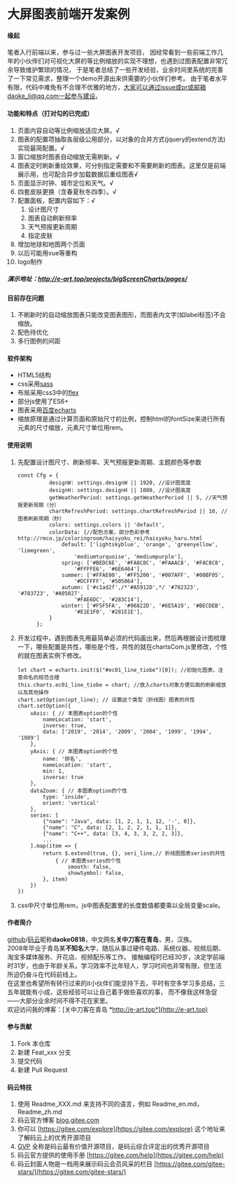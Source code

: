# 大屏图表前端开发案例

#### 缘起
笔者入行前端以来，参与过一些大屏图表开发项目，
因经常看到一些前端工作几年的小伙伴们对可视化大屏的等比例缩放的实现不理想，也遇到过图表配置非常冗余导致维护繁琐的情况，
于是笔者总结了一些开发经验，业余时间里系统的完善了一下常见需求，整理一个demo开源出来供需要的小伙伴们参考。
由于笔者水平有限，代码中难免有不合理不优雅的地方，大家可以通过issue或pr或邮箱daoke_li@qq.com一起参与建设。

#### 功能和特点（打对勾的已完成）
1. 页面内容自动等比例缩放适应大屏。√
2. 图表的配置项抽取各层级公用部分，以对象的合并方式(jquery的extend方法)实现最简配置。√
3. 窗口缩放时图表自动缩放无需刷新。√
4. 图表定时刷新重绘效果，可分别指定需要和不需要刷新的图表。这里仅是前端展示用，也可配合异步加载数据后重绘图表√
5. 页面显示时钟、城市定位和天气。√
6. 四套皮肤更换（含春夏秋冬四季）。√
7. 配置面板，配置内容如下：√
    1. 设计图尺寸
    2. 图表自动刷新频率
    3. 天气预报更新周期
    4. 指定皮肤
8. 增加地球和地图两个页面
9. 以后可能用vue等重构
10. logo制作
##### 演示地址：http://e-art.top/projects/bigScreenCharts/pages/

#### 目前存在问题
1. 不刷新时的自动缩放图表只能改变图表图形，而图表内文字(如label标签)不会缩放。
4. 配色待优化
5. 多行图例的间距


#### 软件架构
* HTML5结构
* css采用[sass](https://www.sass.hk/)
* 布局采用css3中的[flex](https://developer.mozilla.org/zh-CN/docs/Learn/CSS/CSS_layout/Flexbox)
* 部分js使用了ES6+
* 图表采用[百度echarts](http://echarts.baidu.com)
* 缩放原理是通过计算页面和原始尺寸的比例，控制html的fontSize来进行所有元素的尺寸缩放，元素尺寸单位用rem。

#### 使用说明
1. 先配置设计图尺寸、刷新频率、天气预报更新周期、主题颜色等参数
    ``` 
    const Cfg = {
              designW: settings.designW || 1920, //设计图宽度
              designH: settings.designH || 1080, //设计图高度
              getWeatherPeriod: settings.getWeatherPeriod || 5, //天气预报更新周期（分）
              chartRefreshPeriod: settings.chartRefreshPeriod || 10, // 图表刷新周期（秒）
              colors: settings.colors || 'default',
              colorData: {//配色方案，部分色彩参考 http://rmco.jp/coloringroom/haisyoku_rei/haisyoku_haru.html
                  default: ['lightskyblue', 'orange', 'greenyellow', 'limegreen',
                      'mediumturquoise', 'mediumpurple'],
                  spring: ['#BEDC6E', '#FA8C8C', '#FAAAC8', '#FAC8C8',
                      '#FFFFE6', '#6E6464'],
                  summer: ['#FFAE00', '#FF5200', '#007AFF', '#00BF05',
                      '#DCFFFF', '#505064'],
                  autumn: ['#c1ad2f',/*'#A5912D',*/ '#782323', '#783723', '#A05027',
                      '#FAE6DC', '#283C14'],
                  winter: ['#F5F5FA', '#96822D', '#6E5A19', '#BECDEB',
                      '#E1E1F0', '#281E1E'],
              }
          };
    ```
    <!--尺寸用62.5%的HTML字号，即1rem=10px。-->
2. 开发过程中，遇到图表先用最简单必须的代码画出来，然后再根据设计图梳理一下，哪些配置是共性，哪些是个性，共性的就在chartsCom.js里修改，个性的就在图表实例下修改。
    ```
    let chart = echarts.init($("#ec01_line_tiobe")[0]); //初始化图表，注意命名的规范合理
    this.charts.ec01_line_tiobe = chart; //放入charts对象方便后面的刷新缩放以及其他操作
    chart.setOption(opt_line); // 设置这个类型（折线图）图表的共性
    chart.setOption({
        xAxis: { // 本图表option的个性
            nameLocation: 'start',
            inverse: true,
            data: ['2019', '2014', '2009', '2004', '1999', '1994', '1989']
        },
        yAxis: { // 本图表option的个性
            name: '排名',
            nameLocation: 'start',
            min: 1,
            inverse: true
        },
        dataZoom: { // 本图表option的个性
            type: 'inside',
            orient: 'vertical'
        },
        series: [
            {"name": "Java", data: [1, 2, 1, 1, 12, '-', 0]},
            {"name": "C", data: [2, 1, 2, 2, 1, 1, 1]},
            {"name": "C++", data: [3, 4, 3, 3, 2, 2, 3]},
            ...
        ].map(item => {
            return $.extend(true, {}, seri_line,// 折线图图表series的共性
                { // 本图表series的个性
                    smooth: false,
                    showSymbol: false,
            }, item)
        })
    })
    ```
3. css中尺寸单位用rem，js中图表配置里的长度数值都要乘以全局变量scale。

#### 作者简介
[github](https://github.com)/[码云]( https://gitee.com)昵称**daoke0818**，中文网名**关中刀客在青岛**，男，汉族。
<br>2008年毕业于青岛某**不知名**大学，随后从事过硬件电路、系统仪器、视频后期、淘宝多媒体服务、开花店、视频配乐等工作。
接触编程时已经30岁，决定学前端时31岁，也由于年龄关系，学习效率不比年轻人，学习时间也非常有限，但生活所迫仍奋斗在代码前线上。
<br>在这里也希望所有转行过来的it小伙伴们能坚持下去，平时有空多学习多总结，三五年就能有小成，这些经验可以让自己着手做些喜欢的事，
而不像我这样急促——大部分业余时间不得不花在家里。
<br>欢迎访问我的博客：[关中刀客在青岛 *http://e-art.top*](http://e-art.top)

#### 参与贡献

1. Fork 本仓库
2. 新建 Feat_xxx 分支
3. 提交代码
4. 新建 Pull Request


#### 码云特技

1. 使用 Readme\_XXX.md 来支持不同的语言，例如 Readme\_en.md，Readme\_zh.md
2. 码云官方博客 [blog.gitee.com](https://blog.gitee.com)
3. 你可以 [https://gitee.com/explore](https://gitee.com/explore) 这个地址来了解码云上的优秀开源项目
4. [GVP](https://gitee.com/gvp) 全称是码云最有价值开源项目，是码云综合评定出的优秀开源项目
5. 码云官方提供的使用手册 [https://gitee.com/help](https://gitee.com/help)
6. 码云封面人物是一档用来展示码云会员风采的栏目 [https://gitee.com/gitee-stars/](https://gitee.com/gitee-stars/)